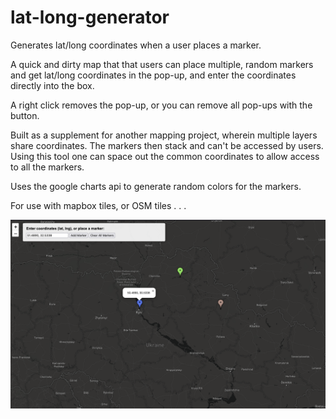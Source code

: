# lat-long-generator
Generates lat/long coordinates when a user places a marker. 

A quick and dirty map that that users can place multiple, random markers and get lat/long coordinates in the pop-up, and enter the coordinates directly into the box. 

A right click removes the pop-up, or you can remove all pop-ups with the button.

Built as a supplement for another mapping project, wherein multiple layers share coordinates. The markers then stack and can't be accessed by users. Using this tool one can space out the common coordinates to allow access to all the markers.

Uses the google charts api to generate random colors for the markers.

For use with mapbox tiles, or OSM tiles . . . 
 
![screenshot](updated-latlon.png)


